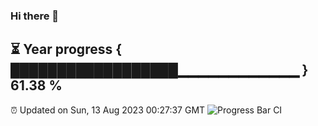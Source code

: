 ### Hi there 👋
⏳ Year progress { ██████████████████▁▁▁▁▁▁▁▁▁▁▁▁ } 61.38 %
---
⏰ Updated on Sun, 13 Aug 2023 00:27:37 GMT
![Progress Bar CI](https://github.com/Moyi321/Moyi321/workflows/Progress%20Bar%20CI/badge.svg)
